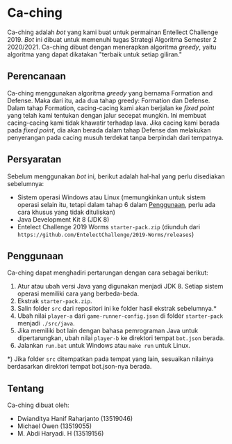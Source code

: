 # Ca-ching
Ca-ching adalah *bot* yang kami buat untuk permainan Entellect Challenge 2019. *Bot* ini dibuat untuk memenuhi tugas Strategi Algoritma Semester 2 2020/2021. Ca-ching dibuat dengan menerapkan algoritma *greedy*, yaitu algoritma yang dapat dikatakan "terbaik untuk setiap giliran."

## Perencanaan
Ca-ching menggunakan algoritma *greedy* yang bernama Formation and Defense. Maka dari itu, ada dua tahap greedy: Formation dan Defense. Dalam tahap Formation, cacing-cacing kami akan berjalan ke *fixed point* yang telah kami tentukan dengan jalur secepat mungkin. Ini membuat cacing-cacing kami tidak khawatir terhadap lava. Jika cacing kami berada pada *fixed point*, dia akan berada dalam tahap Defense dan melakukan penyerangan pada cacing musuh terdekat tanpa berpindah dari tempatnya.

## Persyaratan
Sebelum menggunakan *bot* ini, berikut adalah hal-hal yang perlu disediakan sebelumnya:
- Sistem operasi Windows atau Linux (memungkinkan untuk sistem operasi selain itu, tetapi dalam tahap 6 dalam [Penggunaan](#Penggunaan), perlu ada cara khusus yang tidak dituliskan)
- Java Development Kit 8 (JDK 8)
- Entelect Challenge 2019 Worms `starter-pack.zip` (diunduh dari `https://github.com/EntelectChallenge/2019-Worms/releases`)

## Penggunaan
Ca-ching dapat menghadiri pertarungan dengan cara sebagai berikut:
1. Atur atau ubah versi Java yang digunakan menjadi JDK 8. Setiap sistem operasi memiliki cara yang berbeda-beda.
2. Ekstrak `starter-pack.zip`.
3. Salin folder `src` dari repositori ini ke folder hasil ekstrak sebelumnya.*
4. Ubah nilai `player-a` dari `game-runner-config.json` di folder `starter-pack` menjadi `./src/java`. 
5. Jika memiliki bot lain dengan bahasa pemrograman Java untuk dipertarungkan, ubah nilai `player-b` ke direktori tempat `bot.json` berada.
6. Jalankan `run.bat` untuk Windows atau `make run` untuk Linux.

*) Jika folder `src` ditempatkan pada tempat yang lain, sesuaikan nilainya berdasarkan direktori tempat bot.json-nya berada.

## Tentang
Ca-ching dibuat oleh:
- Dwianditya Hanif Raharjanto (13519046)
- Michael Owen (13519055)
- M. Abdi Haryadi. H (13519156)
